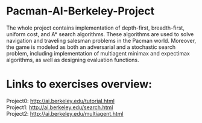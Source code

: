 # Pacman-AI-Berkeley-Project

The whole project contains implementation of depth-first, breadth-first, uniform cost, and A* search algorithms. 
These algorithms are used to solve navigation and traveling salesman problems in the Pacman world.
Moreover, the game is modeled as both an adversarial and a stochastic search problem, including implementation of multiagent minimax and expectimax algorithms, 
as well as designing evaluation functions.


# Links to exercises overview:
Project0: http://ai.berkeley.edu/tutorial.html \
Project1: http://ai.berkeley.edu/search.html \
Project2: http://ai.berkeley.edu/multiagent.html 
